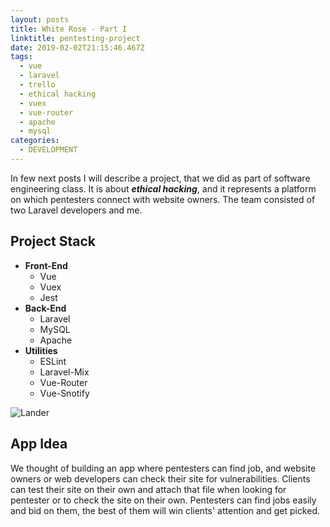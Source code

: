 ```yaml
---
layout: posts
title: White Rose - Part I
linktitle: pentesting-project
date: 2019-02-02T21:15:46.467Z
tags:
  - vue
  - laravel
  - trello
  - ethical hacking
  - vuex
  - vue-router
  - apache
  - mysql
categories:
  - DEVELOPMENT
---
```

In few next posts I will describe a project, that we did as part of software engineering class. It is about **_ethical hacking_**, and it represents a platform on which pentesters connect with website owners. The team consisted of two Laravel developers and me.

## Project Stack

* **Front-End**
  * Vue
  * Vuex
  * Jest
* **Back-End**
  * Laravel
  * MySQL
  * Apache
* **Utilities**
  * ESLint
  * Laravel-Mix
  * Vue-Router
  * Vue-Snotify

![Lander](/img/lander.png "Project Landing Page")

## App Idea

We thought of building an app where pentesters can find job, and website owners or web developers can check their site for vulnerabilities. Clients can test their site on their own and attach that file when looking for pentester or to check the site on their own. Pentesters can find jobs easily and bid on them, the best of them will win clients' attention and get picked.
